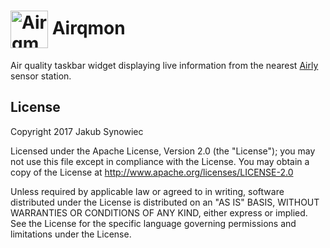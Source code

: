# <img src="https://user-images.githubusercontent.com/1029142/32918568-117f7356-cb23-11e7-8c31-47e2ebc07fbe.png" width="60px" align="center" alt="Airqmon icon"> Airqmon

Air quality taskbar widget displaying live information from the nearest [Airly](https://airly.eu/en/) sensor station.

## License

Copyright 2017 Jakub Synowiec

Licensed under the Apache License, Version 2.0 (the "License");
you may not use this file except in compliance with the License.
You may obtain a copy of the License at http://www.apache.org/licenses/LICENSE-2.0

Unless required by applicable law or agreed to in writing, software
distributed under the License is distributed on an "AS IS" BASIS,
WITHOUT WARRANTIES OR CONDITIONS OF ANY KIND, either express or implied.
See the License for the specific language governing permissions and
limitations under the License.
